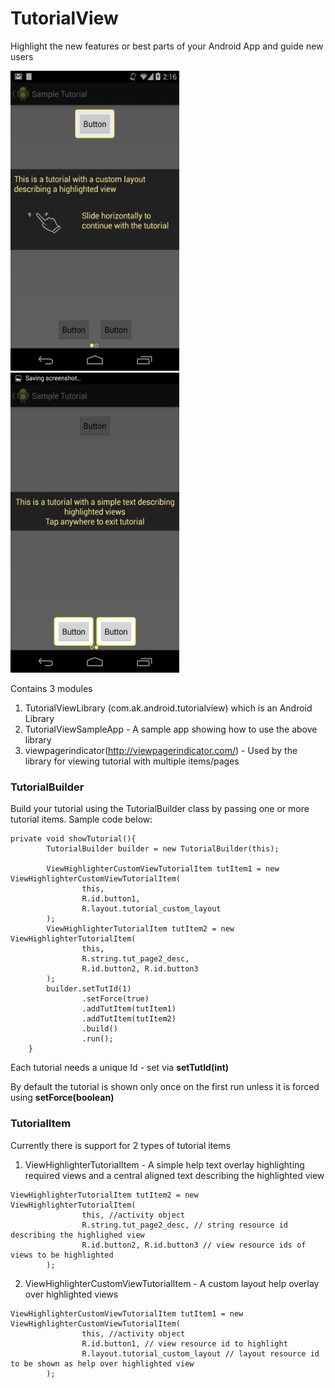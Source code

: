 TutorialView
============

Highlight the new features or best parts of your Android App and guide new users

<img src='./TutorialView-Screenshot1.png' width='270' height='480' />&nbsp;
<img src='./TutorialView-Screenshot2.png' width='270' height='480' />

Contains 3 modules

1. TutorialViewLibrary (com.ak.android.tutorialview) which is an Android Library
2. TutorialViewSampleApp - A sample app showing how to use the above library
3. viewpagerindicator(http://viewpagerindicator.com/) - Used by the library for viewing tutorial with multiple items/pages

<h3> TutorialBuilder </h3>

Build your tutorial using the TutorialBuilder class by passing one or more tutorial items. Sample code below:
~~~
private void showTutorial(){
        TutorialBuilder builder = new TutorialBuilder(this);

        ViewHighlighterCustomViewTutorialItem tutItem1 = new ViewHighlighterCustomViewTutorialItem(
                this,
                R.id.button1,
                R.layout.tutorial_custom_layout
        );
        ViewHighlighterTutorialItem tutItem2 = new ViewHighlighterTutorialItem(
                this,
                R.string.tut_page2_desc,
                R.id.button2, R.id.button3
        );
        builder.setTutId(1)
                .setForce(true)
                .addTutItem(tutItem1)
                .addTutItem(tutItem2)
                .build()
                .run();
    }
~~~

Each tutorial needs a unique Id - set via <b>setTutId(int)</b> 

By default the tutorial is shown only once on the first run unless it is forced using <b>setForce(boolean)</b>

<h3> TutorialItem </h3>

Currently there is support for 2 types of tutorial items

1) ViewHighlighterTutorialItem - A simple help text overlay highlighting required views and a central aligned text describing the highlighted view

~~~
ViewHighlighterTutorialItem tutItem2 = new ViewHighlighterTutorialItem(
                this, //activity object
                R.string.tut_page2_desc, // string resource id describing the highlighed view
                R.id.button2, R.id.button3 // view resource ids of views to be highlighted
        );
~~~

2) ViewHighlighterCustomViewTutorialItem - A custom layout help overlay over highlighted views
~~~
ViewHighlighterCustomViewTutorialItem tutItem1 = new ViewHighlighterCustomViewTutorialItem(
                this, //activity object
                R.id.button1, // view resource id to highlight
                R.layout.tutorial_custom_layout // layout resource id to be shown as help over highlighted view
        );
~~~

